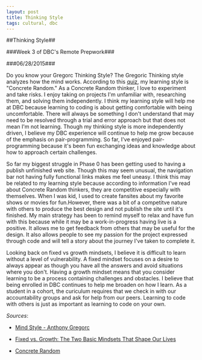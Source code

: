 ```yaml
---
layout: post
title: Thinking Style
tags: cultural, dbc
---
```

##Thinking Style##

###Week 3 of DBC's Remote Prepwork###

###06/28/2015###

Do you know your Gregorc Thinking Style? The Gregoric Thinking style analyzes how the mind works. According to this [quiz](http://www.thelearningweb.net/personalthink.html), my learning style is "Concrete Random." As a Concrete Random thinker, I love to experiment and take risks. I enjoy taking on projects I'm unfamiliar with, researching them, and solving them independently. I think my learning style will help me at DBC because learning to coding is about getting comfortable with being uncomfortable. There will always be something I don't understand that may need to be resolved through a trial and error approach but that does not mean I'm not learning. Though my thinking style is more independently driven, I believe my DBC experience will continue to help me grow because of the emphasis on pair-programming. So far, I've enjoyed pair-programming because it's been fun exchanging ideas and knowledge about how to approach certain challenges.

So far my biggest struggle in Phase 0 has been getting used to having a publish unfinished web site. Though this may seem unusual, the navigation bar not having fully functional links makes me feel uneasy. I think this may be related to my learning style because according to information I've read about Concrete Random thinkers, they are competitive especially with themselves. When I was kid, I used to create fansites about my favorite shows or movies for fun.However, there was a bit of a competitve nature with others to produce the best design and not publish the site until it's finished. My main strategy has been to remind myself to relax and have fun with this because while it may be a work-in-progress having live is a positive. It allows me to get feedback from others that may be useful for the design. It also allows people to see my passion for the project expressed through code and will tell a story about the journey I've taken to complete it.

Looking back on fixed vs growth mindsets, I believe it is difficult to learn without a level of vulnerability. A fixed mindset focuses on a desire to always appear as though you have all the answers and avoid situations where you don't. Having a growth mindset means that you consider learning to be a process containing challenges and obstacles. I believe that being enrolled in DBC continues to help me broaden on how I learn. As a student in a cohort, the curiculum requires that we check in with our accountability groups and ask for help from our peers. Learning to code with others is just as important as learning to code on your own.

*Sources*:

- [Mind Style - Anthony Gregorc](http://web.cortland.edu/andersmd/learning/gregorc.htm">http://web.cortland.edu/andersmd/learning/gregorc.htm)

- [Fixed vs. Growth: The Two Basic Mindsets That Shape Our Lives](http://www.brainpickings.org/index.php/2014/01/29/carol-dweck-mindset/">http://www.brainpickings.org/index.php/2014/01/29/carol-dweck-mindset/)

- [Concrete Random](http://facstaff.gpc.edu/~jgutliph/Books/learning_styles/Concrete_Random.html">http://facstaff.gpc.edu/~jgutliph/Books/learning_styles/Concrete_Random.html)